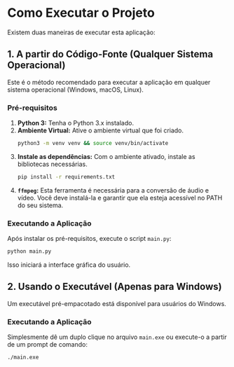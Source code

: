 # Como Executar o Projeto

Existem duas maneiras de executar esta aplicação:

## 1. A partir do Código-Fonte (Qualquer Sistema Operacional)

Este é o método recomendado para executar a aplicação em qualquer sistema operacional (Windows, macOS, Linux).

### Pré-requisitos

1.  **Python 3:** Tenha o Python 3.x instalado.
2.  **Ambiente Virtual:** Ative o ambiente virtual que foi criado.
    ```bash
    python3 -m venv venv && source venv/bin/activate
    ```
3.  **Instale as dependências:** Com o ambiente ativado, instale as bibliotecas necessárias.
    ```bash
    pip install -r requirements.txt
    ```
4.  **`ffmpeg`:** Esta ferramenta é necessária para a conversão de áudio e vídeo. Você deve instalá-la e garantir que ela esteja acessível no PATH do seu sistema.

### Executando a Aplicação

Após instalar os pré-requisitos, execute o script `main.py`:

```bash
python main.py
```

Isso iniciará a interface gráfica do usuário.

## 2. Usando o Executável (Apenas para Windows)

Um executável pré-empacotado está disponível para usuários do Windows.

### Executando a Aplicação

Simplesmente dê um duplo clique no arquivo `main.exe` ou execute-o a partir de um prompt de comando:

```bash
./main.exe
```
